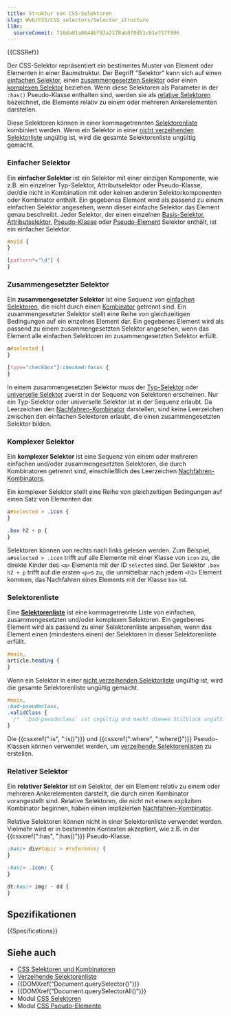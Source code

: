 ```yaml
---
title: Struktur von CSS-Selektoren
slug: Web/CSS/CSS_selectors/Selector_structure
l10n:
  sourceCommit: 716da01a0644bf92a2178ab8f0d51c61e717f806
---
```


{{CSSRef}}

Der CSS-Selektor repräsentiert ein bestimmtes Muster von Element oder Elementen in einer Baumstruktur. Der Begriff "Selektor" kann sich auf einen [einfachen Selektor](#einfacher_selektor), einen [zusammengesetzten Selektor](#zusammengesetzter_selektor) oder einen [komplexen Selektor](#komplexer_selektor) beziehen. Wenn diese Selektoren als Parameter in der `:has()` Pseudo-Klasse enthalten sind, werden sie als [relative Selektoren](#relativer_selektor) bezeichnet, die Elemente relativ zu einem oder mehreren Ankerelementen darstellen.

Diese Selektoren können in einer kommagetrennten [Selektorenliste](#selektorenliste) kombiniert werden. Wenn ein Selektor in einer [nicht verzeihenden Selektorliste](/de/docs/Web/CSS/Selector_list#valid_and_invalid_selector_lists) ungültig ist, wird die gesamte Selektorenliste ungültig gemacht.

### Einfacher Selektor

Ein **einfacher Selektor** ist ein Selektor mit einer einzigen Komponente, wie z.B. ein einzelner Typ-Selektor, Attributselektor oder Pseudo-Klasse, der/die nicht in Kombination mit oder keinen anderen Selektorkomponenten oder Kombinator enthält. Ein gegebenes Element wird als passend zu einem einfachen Selektor angesehen, wenn dieser einfache Selektor das Element genau beschreibt. Jeder Selektor, der einen einzelnen [Basis-Selektor](/de/docs/Web/CSS/CSS_selectors/Selectors_and_combinators#basic_selectors), [Attributselektor](/de/docs/Web/CSS/Attribute_selectors), [Pseudo-Klasse](/de/docs/Web/CSS/Pseudo-classes) oder [Pseudo-Element](/de/docs/Web/CSS/Pseudo-elements) Selektor enthält, ist ein einfacher Selektor.

```css
#myId {
}

[pattern*="\d"] {
}
```

### Zusammengesetzter Selektor

Ein **zusammengesetzter Selektor** ist eine Sequenz von [einfachen Selektoren](#einfacher_selektor), die nicht durch einen [Kombinator](/de/docs/Web/CSS/CSS_selectors/Selectors_and_combinators#combinators) getrennt sind. Ein zusammengesetzter Selektor stellt eine Reihe von gleichzeitigen Bedingungen auf ein einzelnes Element dar. Ein gegebenes Element wird als passend zu einem zusammengesetzten Selektor angesehen, wenn das Element alle einfachen Selektoren im zusammengesetzten Selektor erfüllt.

```css
a#selected {
}

[type="checkbox"]:checked:focus {
}
```

In einem zusammengesetzten Selektor muss der [Typ-Selektor](/de/docs/Web/CSS/Type_selectors) oder [universelle Selektor](/de/docs/Web/CSS/Universal_selectors) zuerst in der Sequenz von Selektoren erscheinen. Nur ein Typ-Selektor oder universelle Selektor ist in der Sequenz erlaubt. Da Leerzeichen den [Nachfahren-Kombinator](/de/docs/Web/CSS/Descendant_combinator) darstellen, sind keine Leerzeichen zwischen den einfachen Selektoren erlaubt, die einen zusammengesetzten Selektor bilden.

### Komplexer Selektor

Ein **komplexer Selektor** ist eine Sequenz von einem oder mehreren einfachen und/oder zusammengesetzten Selektoren, die durch Kombinatoren getrennt sind, einschließlich des Leerzeichen [Nachfahren-Kombinators](/de/docs/Web/CSS/Descendant_combinator).

Ein komplexer Selektor stellt eine Reihe von gleichzeitigen Bedingungen auf einen Satz von Elementen dar.

```css
a#selected > .icon {
}

.box h2 + p {
}
```

Selektoren können von rechts nach links gelesen werden. Zum Beispiel, `a#selected > .icon` trifft auf alle Elemente mit einer Klasse von `icon` zu, die direkte Kinder des `<a>` Elements mit der ID `selected` sind. Der Selektor `.box h2 + p` trifft auf die ersten `<p>`s zu, die unmittelbar nach jedem `<h2>` Element kommen, das Nachfahren eines Elements mit der Klasse `box` ist.

### Selektorenliste

Eine [**Selektorenliste**](/de/docs/Web/CSS/Selector_list) ist eine kommagetrennte Liste von einfachen, zusammengesetzten und/oder komplexen Selektoren. Ein gegebenes Element wird als passend zu einer Selektorenliste angesehen, wenn das Element einen (mindestens einen) der Selektoren in dieser Selektorenliste erfüllt.

```css
#main,
article.heading {
}
```

Wenn ein Selektor in einer [nicht verzeihenden Selektorliste](/de/docs/Web/CSS/Selector_list#valid_and_invalid_selector_lists) ungültig ist, wird die gesamte Selektorenliste ungültig gemacht.

```css
#main,
:bad-pseudoclass,
.validClass {
  /* `:bad-pseudoclass` ist ungültig und macht diesen Stilblock ungültig */
}
```

Die {{cssxref(":is", ":is()")}} und {{cssxref(":where", ":where()")}} Pseudo-Klassen können verwendet werden, um [verzeihende Selektorenlisten](/de/docs/Web/CSS/Selector_list#forgiving_selector_list) zu erstellen.

### Relativer Selektor

Ein **relativer Selektor** ist ein Selektor, der ein Element relativ zu einem oder mehreren Ankerelementen darstellt, die durch einen Kombinator vorangestellt sind. Relative Selektoren, die nicht mit einem expliziten Kombinator beginnen, haben einen implizierten [Nachfahren-Kombinator](/de/docs/Web/CSS/Descendant_combinator).

Relative Selektoren können nicht in einer Selektorenliste verwendet werden. Vielmehr wird er in bestimmten Kontexten akzeptiert, wie z.B. in der {{cssxref(":has", ":has()")}} Pseudo-Klasse.

```css
:has(+ div#topic > #reference) {
}

:has(> .icon) {
}

dt:has(+ img) ~ dd {
}
```

## Spezifikationen

{{Specifications}}

## Siehe auch

- [CSS Selektoren und Kombinatoren](/de/docs/Web/CSS/CSS_selectors/Selectors_and_combinators)
- [Verzeihende Selektorenliste](/de/docs/Web/CSS/Selector_list#forgiving_selector_list)
- {{DOMXref("Document.querySelector()")}}
- {{DOMXref("Document.querySelectorAll()")}}
- Modul [CSS Selektoren](/de/docs/Web/CSS/CSS_selectors)
- Modul [CSS Pseudo-Elemente](/de/docs/Web/CSS/CSS_pseudo-elements)
